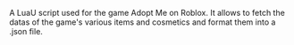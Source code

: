 A LuaU script used for the game Adopt Me on Roblox. It allows to fetch the datas of the game's various items and cosmetics and format them into a .json file.
